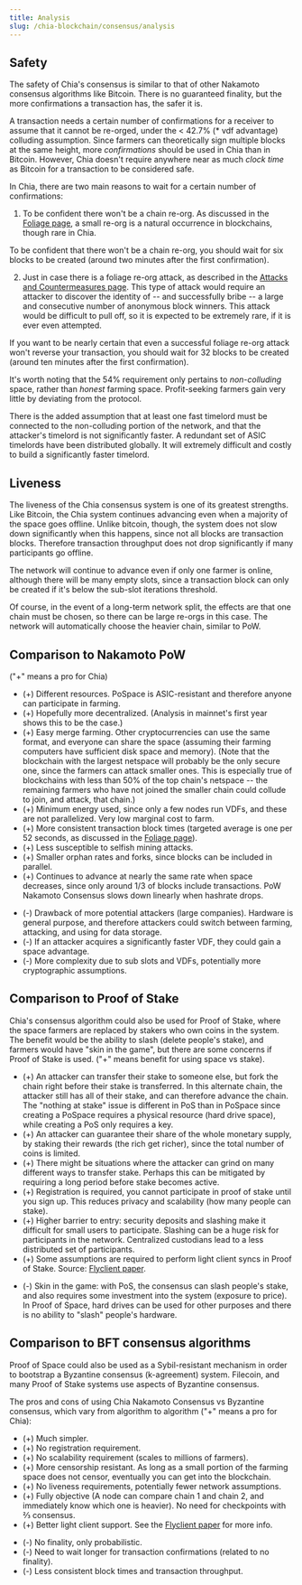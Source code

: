 ```yaml
---
title: Analysis
slug: /chia-blockchain/consensus/analysis
---
```


## Safety

The safety of Chia's consensus is similar to that of other Nakamoto consensus algorithms like Bitcoin. There is no guaranteed finality, but the more confirmations a transaction has, the safer it is.

A transaction needs a certain number of confirmations for a receiver to assume that it cannot be re-orged, under the < 42.7% (\* vdf advantage) colluding assumption. Since farmers can theoretically sign multiple blocks at the same height, more _confirmations_ should be used in Chia than in Bitcoin. However, Chia doesn't require anywhere near as much _clock time_ as Bitcoin for a transaction to be considered safe.

In Chia, there are two main reasons to wait for a certain number of confirmations:

1. To be confident there won't be a chain re-org. As discussed in the [Foliage page](/chia-blockchain/consensus/chains/foliage), a small re-org is a natural occurrence in blockchains, though rare in Chia.

To be confident that there won't be a chain re-org, you should wait for six blocks to be created (around two minutes after the first confirmation).

2. Just in case there is a foliage re-org attack, as described in the [Attacks and Countermeasures page](/chia-blockchain/consensus/attacks-and-countermeasures#bribe-foliage). This type of attack would require an attacker to discover the identity of -- and successfully bribe -- a large and consecutive number of anonymous block winners. This attack would be difficult to pull off, so it is expected to be extremely rare, if it is ever even attempted.

If you want to be nearly certain that even a successful foliage re-org attack won't reverse your transaction, you should wait for 32 blocks to be created (around ten minutes after the first confirmation).

It's worth noting that the 54% requirement only pertains to _non-colluding_ space, rather than _honest_ farming space. Profit-seeking farmers gain very little by deviating from the protocol.

There is the added assumption that at least one fast timelord must be connected to the non-colluding portion of the network, and that the attacker's timelord is not significantly faster. A redundant set of ASIC timelords have been distributed globally. It will extremely difficult and costly to build a significantly faster timelord.

## Liveness

The liveness of the Chia consensus system is one of its greatest strengths. Like Bitcoin, the Chia system continues advancing even when a majority of the space goes offline. Unlike bitcoin, though, the system does not slow down significantly when this happens, since not all blocks are transaction blocks. Therefore transaction throughput does not drop significantly if many participants go offline.

The network will continue to advance even if only one farmer is online, although there will be many empty slots, since a transaction block can only be created if it's below the sub-slot iterations threshold.

Of course, in the event of a long-term network split, the effects are that one chain must be chosen, so there can be large re-orgs in this case. The network will automatically choose the heavier chain, similar to PoW.

## Comparison to Nakamoto PoW

("+" means a pro for Chia)

- (+) Different resources. PoSpace is ASIC-resistant and therefore anyone can participate in farming.
- (+) Hopefully more decentralized. (Analysis in mainnet's first year shows this to be the case.)
- (+) Easy merge farming. Other cryptocurrencies can use the same format, and everyone can share the space (assuming their farming computers have sufficient disk space and memory). (Note that the blockchain with the largest netspace will probably be the only secure one, since the farmers can attack smaller ones. This is especially true of blockchains with less than 50% of the top chain's netspace -- the remaining farmers who have not joined the smaller chain could collude to join, and attack, that chain.)
- (+) Minimum energy used, since only a few nodes run VDFs, and these are not parallelized. Very low marginal cost to farm.
- (+) More consistent transaction block times (targeted average is one per 52 seconds, as discussed in the [Foliage page](/chia-blockchain/consensus/chains/foliage)).
- (+) Less susceptible to selfish mining attacks.
- (+) Smaller orphan rates and forks, since blocks can be included in parallel.
- (+) Continues to advance at nearly the same rate when space decreases, since only around 1/3 of blocks include transactions. PoW Nakamoto Consensus slows down linearly when hashrate drops.

* (-) Drawback of more potential attackers (large companies). Hardware is general purpose, and therefore attackers could switch between farming, attacking, and using for data storage.
* (-) If an attacker acquires a significantly faster VDF, they could gain a space advantage.
* (-) More complexity due to sub slots and VDFs, potentially more cryptographic assumptions.

## Comparison to Proof of Stake

Chia's consensus algorithm could also be used for Proof of Stake, where the space farmers are replaced by stakers who own coins in the system. The benefit would be the ability to slash (delete people's stake), and farmers would have "skin in the game", but there are some concerns if Proof of Stake is used. ("+" means benefit for using space vs stake).

- (+) An attacker can transfer their stake to someone else, but fork the chain right before their stake is transferred. In this alternate chain, the attacker still has all of their stake, and can therefore advance the chain. The "nothing at stake" issue is different in PoS than in PoSpace since creating a PoSpace requires a physical resource (hard drive space), while creating a PoS only requires a key.
- (+) An attacker can guarantee their share of the whole monetary supply, by staking their rewards (the rich get richer), since the total number of coins is limited.
- (+) There might be situations where the attacker can grind on many different ways to transfer stake. Perhaps this can be mitigated by requiring a long period before stake becomes active.
- (+) Registration is required, you cannot participate in proof of stake until you sign up. This reduces privacy and scalability (how many people can stake).
- (+) Higher barrier to entry: security deposits and slashing make it difficult for small users to participate. Slashing can be a huge risk for participants in the network. Centralized custodians lead to a less distributed set of participants.
- (+) Some assumptions are required to perform light client syncs in Proof of Stake. Source: [Flyclient paper](https://eprint.iacr.org/2019/226.pdf).

* (-) Skin in the game: with PoS, the consensus can slash people's stake, and also requires some investment into the system (exposure to price). In Proof of Space, hard drives can be used for other purposes and there is no ability to "slash" people's hardware.

## Comparison to BFT consensus algorithms

Proof of Space could also be used as a Sybil-resistant mechanism in order to bootstrap a Byzantine consensus (k-agreement) system. Filecoin, and many Proof of Stake systems use aspects of Byzantine consensus.

The pros and cons of using Chia Nakamoto Consensus vs Byzantine consensus, which vary from algorithm to algorithm ("+" means a pro for Chia):

- (+) Much simpler.
- (+) No registration requirement.
- (+) No scalability requirement (scales to millions of farmers).
- (+) More censorship resistant. As long as a small portion of the farming space does not censor, eventually you can get into the blockchain.
- (+) No liveness requirements, potentially fewer network assumptions.
- (+) Fully objective (A node can compare chain 1 and chain 2, and immediately know which one is heavier). No need for checkpoints with ⅔ consensus.
- (+) Better light client support. See the [Flyclient paper](https://eprint.iacr.org/2019/226.pdf) for more info.

* (-) No finality, only probabilistic.
* (-) Need to wait longer for transaction confirmations (related to no finality).
* (-) Less consistent block times and transaction throughput.
